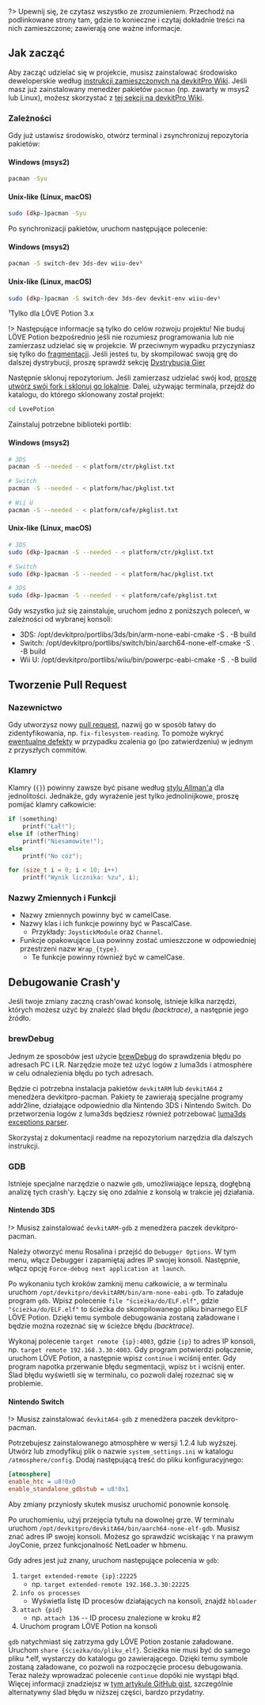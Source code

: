 ?> Upewnij się, że czytasz wszystko ze zrozumieniem. Przechodź na podlinkowane strony tam, gdzie to konieczne i czytaj dokładnie treści na nich zamieszczone; zawierają one ważne informacje.

## Jak zacząć

Aby zacząć udzielać się w projekcie, musisz zainstalować środowisko deweloperskie według [instrukcji zamieszczonych na devkitPro Wiki](https://devkitpro.org/wiki/Getting_Started). Jeśli masz już zainstalowany menedżer pakietów `pacman` (np. zawarty w msys2 lub Linux), możesz skorzystać z [tej sekcji na devkitPro Wiki](https://devkitpro.org/wiki/devkitPro_pacman#Customising_Existing_Pacman_Install).

### Zależności

Gdy już ustawisz środowisko, otwórz terminal i zsynchronizuj repozytoria pakietów:

<!-- tabs:start -->

#### **Windows (msys2)**

```bash
pacman -Syu
```

#### **Unix-like (Linux, macOS)**

```bash
sudo (dkp-)pacman -Syu
```

<!-- tabs:end -->

Po synchronizacji pakietów, uruchom następujące polecenie:

<!-- tabs:start -->

#### **Windows (msys2)**

```bash
pacman -S switch-dev 3ds-dev wiiu-dev¹
```

#### **Unix-like (Linux, macOS)**

```bash
sudo (dkp-)pacman -S switch-dev 3ds-dev devkit-env wiiu-dev¹
```

<!-- tabs:end -->

¹Tylko dla LÖVE Potion 3.x

!> Następujące informacje są tylko do celów rozwoju projektu! Nie buduj LÖVE Potion bezpośrednio jeśli nie rozumiesz programowania lub nie zamierzasz udzielać się w projekcie. W przeciwnym wypadku przyczyniasz się tylko do [fragmentacji](https://en.wikipedia.org/wiki/Market_fragmentation). Jeśli jesteś tu, by skompilować swoją grę do dalszej dystrybucji, proszę sprawdź sekcję [Dystrybucja Gier](/translations/pl-pl/packaging)

Następnie sklonuj repozytorium. Jeśli zamierzasz udzielać swój kod, [proszę utwórz swój fork i sklonuj go lokalnie](https://help.github.com/articles/fork-a-repo/). Dalej, używając terminala, przejdź do katalogu, do którego sklonowany został projekt:

```bash
cd LovePotion
```

Zainstaluj potrzebne biblioteki portlib:

<!-- tabs:start -->

#### **Windows (msys2)**

```bash
# 3DS
pacman -S --needed - < platform/ctr/pkglist.txt

# Switch
pacman -S --needed - < platform/hac/pkglist.txt

# Wii U
pacman -S --needed - < platform/cafe/pkglist.txt
```

#### **Unix-like (Linux, macOS)**

```bash
# 3DS
sudo (dkp-)pacman -S --needed - < platform/ctr/pkglist.txt

# Switch
sudo (dkp-)pacman -S --needed - < platform/hac/pkglist.txt

# 3DS
sudo (dkp-)pacman -S --needed - < platform/cafe/pkglist.txt
```

<!-- tabs:end -->

Gdy wszystko już się zainstaluje, uruchom jedno z poniższych poleceń, w zależności od wybranej konsoli:

- 3DS: /opt/devkitpro/portlibs/3ds/bin/arm-none-eabi-cmake -S . -B build
- Switch: /opt/devkitpro/portlibs/switch/bin/aarch64-none-elf-cmake -S . -B build
- Wii U: /opt/devkitpro/portlibs/wiiu/bin/powerpc-eabi-cmake -S . -B build

## Tworzenie Pull Request

### Nazewnictwo

Gdy utworzysz nowy [pull request](https://help.github.com/articles/about-pull-requests/), nazwij go w sposób łatwy do zidentyfikowania, np. `fix-filesystem-reading`. To pomoże wykryć [ewentualne defekty](https://sqa.stackexchange.com/a/20258) w przypadku zcalenia go (po zatwierdzeniu) w jednym z przyszłych commitów.

### Klamry

Klamry (`{}`) powinny zawsze być pisane według [stylu Allman'a](https://pbs.twimg.com/media/CXlB_kpVAAA0pDM.png) dla jednolitości. Jednakże, gdy wyrażenie jest tylko jednolinijkowe, proszę pomijać klamry całkowicie:

```cpp
if (something)
    printf("Łał!");
else if (otherThing)
    printf("Niesamowite!");
else
    printf("No cóż");

for (size_t i = 0; i < 10; i++)
    printf("Wynik licznika: %zu", i);
```

### Nazwy Zmiennych i Funkcji

- Nazwy zmiennych powinny być w camelCase.
- Nazwy klas i ich funkcje powinny być w PascalCase.
  - Przykłady: `JoystickModule` oraz `Channel`.
- Funkcje opakowujące Lua powinny zostać umieszczone w odpowiedniej przestrzeni nazw `Wrap_{type}`.
  - Te funkcje powinny również być w camelCase.

## Debugowanie Crash'y

Jeśli twoje zmiany zaczną crash'ować konsolę, istnieje kilka narzędzi, których możesz użyć by znaleźć ślad błędu *(backtrace)*, a następnie jego źródło.

### brewDebug

Jednym ze sposobów jest użycie [brewDebug](https://github.com/TurtleP/brewDebug) do sprawdzenia błędu po adresach PC i LR. Narzędzie może też użyć logów z luma3ds i atmosphère w celu odnalezienia błędu po tych adresach.

Będzie ci potrzebna instalacja pakietów `devkitARM` lub `devkitA64` z menedżera devkitpro-pacman. Pakiety te zawierają specjalne programy addr2line, działające odpowiednio dla Nintendo 3DS i Nintendo Switch. Do przetworzenia logów z luma3ds będziesz również potrzebować [luma3ds exceptions parser](https://github.com/LumaTeam/luma3ds_exception_dump_parser).

Skorzystaj z dokumentacji readme na repozytorium narzędzia dla dalszych instrukcji.

### GDB

Istnieje specjalne narzędzie o nazwie `gdb`, umożliwiające lepszą, dogłębną analizę tych crash'y. Łączy się ono zdalnie z konsolą w trakcie jej działania.

#### Nintendo 3DS

!> Musisz zainstalować `devkitARM-gdb` z menedżera paczek devkitpro-pacman.

Należy otworzyć menu Rosalina i przejść do `Debugger Options`. W tym menu, włącz Debugger i zapamiętaj adres IP swojej konsoli. Następnie, włącz opcję `Force-debug next application at launch`.

Po wykonaniu tych kroków zamknij menu całkowicie, a w terminalu uruchom `/opt/devkitpro/devkitARM/bin/arm-none-eabi-gdb`. To załaduje program `gdb`. Wpisz polecenie `file "ścieżka/do/ELF.elf"`, gdzie `"ścieżka/do/ELF.elf"` to ścieżka do skompilowanego pliku binarnego ELF LÖVE Potion. Dzięki temu symbole debugowania zostaną załadowane i będzie można rozeznać się w ścieżce błędu *(backtrace)*.

Wykonaj polecenie `target remote {ip}:4003`, gdzie `{ip}` to adres IP konsoli, np. `target remote 192.168.3.30:4003`. Gdy program potwierdzi połączenie, uruchom LÖVE Potion, a następnie wpisz `continue` i wciśnij enter. Gdy program napotka przerwanie błędu segmentacji, wpisz `bt` i wciśnij enter. Ślad błędu wyświetli się w terminalu, co pozwoli dalej rozeznać się w problemie.

#### Nintendo Switch

!> Musisz zainstalować `devkitA64-gdb` z menedżera paczek devkitpro-pacman.

Potrzebujesz zainstalowanego atmosphère w wersji 1.2.4 lub wyższej. Utwórz lub zmodyfikuj plik o nazwie `system_settings.ini` w katalogu `/atmosphere/config`. Dodaj następującą treść do pliku konfiguracyjnego:

```ini
[atmosphere]
enable_htc = u8!0x0
enable_standalone_gdbstub = u8!0x1
```

Aby zmiany przyniosły skutek musisz uruchomić ponownie konsolę.

Po uruchomieniu, użyj przejęcia tytułu na dowolnej grze. W terminalu uruchom `/opt/devkitpro/devkitA64/bin/aarch64-none-elf-gdb`. Musisz znać adres IP swojej konsoli. Możesz go sprawdzić wciskając `Y` na prawym JoyConie, przez funkcjonalność NetLoader w hbmenu.

Gdy adres jest już znany, uruchom następujące polecenia w `gdb`:

1. `target extended-remote {ip}:22225`
   - np. `target extended-remote 192.168.3.30:22225`
2. `info os processes`
   - Wyświetla listę ID procesów działających na konsoli, znajdź `hbloader`
3. `attach {pid}`
   - np. `attach 136` -- ID procesu znalezione w kroku #2
4. Uruchom program LÖVE Potion na konsoli

`gdb` natychmiast się zatrzyma gdy LÖVE Potion zostanie załadowane. Uruchom `share {ścieżka/do/pliku_elf}`. Ścieżka nie musi być do samego pliku \*.elf, wystarczy do katalogu go zawierającego. Dzięki temu symbole zostaną załadowane, co pozwoli na rozpoczęcie procesu debugowania. Teraz należy wprowadzać polecenie `continue` dopóki nie wystąpi błąd. Więcej informacji znadziejsz w [tym artykule GitHub gist](https://gist.github.com/nolberto82/2ad4235627b56cae769872e903f7c1b9#appendix), szczególnie alternatywny ślad błędu w niższej części, bardzo przydatny.

